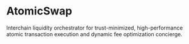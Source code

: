 # AtomicSwap
Interchain liquidity orchestrator for trust-minimized, high-performance atomic transaction execution and dynamic fee optimization concierge.
